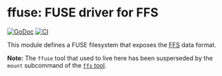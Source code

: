 # ffuse: FUSE driver for FFS

[![GoDoc](https://img.shields.io/static/v1?label=godoc&message=reference&color=yellowgreen)](https://pkg.go.dev/github.com/creachadair/ffuse)
[![CI](https://github.com/creachadair/ffuse/actions/workflows/go-presubmit.yml/badge.svg?event=push&branch=main)](https://github.com/creachadair/ffuse/actions/workflows/go-presubmit.yml)

This module defines a FUSE filesystem that exposes the [FFS](https://github.com/creachadair/ffs) data format.

**Note:** The `ffuse` tool that used to live here has been susperseded by the
`mount` subcommand of the [`ffs` tool](https://github.com/creachadair/ffstools/blob/main/ffs).
